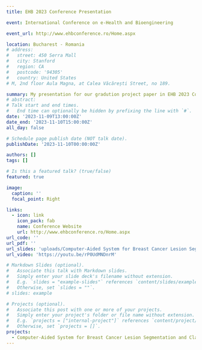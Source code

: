 ```yaml
---
title: EHB 2023 Conference Presentation 

event: International Conference on e-Health and Bioengineering

event_url: http://www.ehbconference.ro/Home.aspx

location: Bucharest - Romania
# address:
#   street: 450 Serra Mall
#   city: Stanford
#   region: CA
#   postcode: '94305'
#   country: United States
# M, 2nd floor Aula Magna, at Calea Văcărești Street, no 189.

summary: My presentation for our gradution project paper in EHB 2023 Conference.
# abstract: 
# Talk start and end times.
#   End time can optionally be hidden by prefixing the line with `#`.
date: '2023-11-09T13:00:00Z'
date_end: '2023-11-10T15:00:00Z'
all_day: false

# Schedule page publish date (NOT talk date).
publishDate: '2023-11-10T00:00:00Z'

authors: []
tags: []

# Is this a featured talk? (true/false)
featured: true

image:
  caption: ''
  focal_point: Right

links:
  - icon: link
    icon_pack: fab
    name: Conference Website
    url: http://www.ehbconference.ro/Home.aspx
url_code: ''
url_pdf: ''
url_slides: 'uploads/Computer-Aided System for Breast Cancer Lesion Segmentation and Classification Using Ultrasound Images, Presentation.pdf'
url_video: 'https://youtu.be/rP0UdMNDnrM'

# Markdown Slides (optional).
#   Associate this talk with Markdown slides.
#   Simply enter your slide deck's filename without extension.
#   E.g. `slides = "example-slides"` references `content/slides/example-slides.md`.
#   Otherwise, set `slides = ""`.
# slides: example

# Projects (optional).
#   Associate this post with one or more of your projects.
#   Simply enter your project's folder or file name without extension.
#   E.g. `projects = ["internal-project"]` references `content/project/deep-learning/index.md`.
#   Otherwise, set `projects = []`.
projects:
  - Computer-Aided System for Breast Cancer Lesion Segmentation and Classification Using Ultrasound Images
---
```

<!-- 
{{% callout note %}}
Click on the **Slides** button above to view the built-in slides feature.
{{% /callout %}}

Slides can be added in a few ways:

- **Create** slides using Wowchemy's [_Slides_](https://wowchemy.com/docs/managing-content/#create-slides) feature and link using `slides` parameter in the front matter of the talk file
- **Upload** an existing slide deck to `static/` and link using `url_slides` parameter in the front matter of the talk file
- **Embed** your slides (e.g. Google Slides) or presentation video on this page using [shortcodes](https://wowchemy.com/docs/writing-markdown-latex/).

Further event details, including [page elements](https://wowchemy.com/docs/writing-markdown-latex/) such as image galleries, can be added to the body of this page. -->
